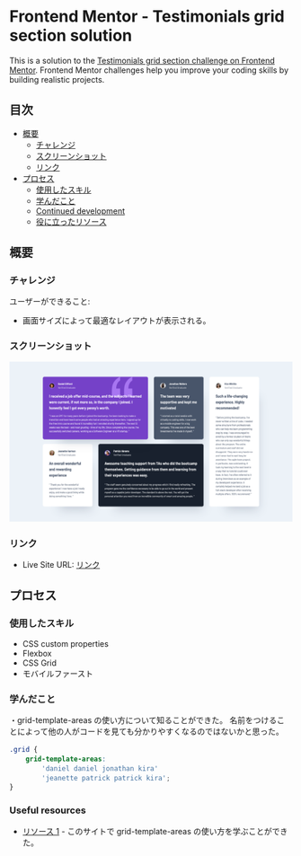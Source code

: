# Frontend Mentor - Testimonials grid section solution

This is a solution to the [Testimonials grid section challenge on Frontend Mentor](https://www.frontendmentor.io/challenges/testimonials-grid-section-Nnw6J7Un7). Frontend Mentor challenges help you improve your coding skills by building realistic projects.

## 目次

-   [概要](#概要)
    -   [チャレンジ](#チャレンジ)
    -   [スクリーンショット](#スクリーンショット)
    -   [リンク](#リンク)
-   [プロセス](#プロセス)
    -   [使用したスキル](#使用したスキル)
    -   [学んだこと](#学んだこと)
    -   [Continued development](#continued-development)
    -   [役に立ったリソース](#役に立ったリソース)

## 概要

### チャレンジ

ユーザーができること:

-   画面サイズによって最適なレイアウトが表示される。

### スクリーンショット

![](./screenshot.png)

### リンク

-   Live Site URL: [リンク](https://your-live-site-url.com)

## プロセス

### 使用したスキル

-   CSS custom properties
-   Flexbox
-   CSS Grid
-   モバイルファースト

### 学んだこと

・grid-template-areas の使い方について知ることができた。
名前をつけることによって他の人がコードを見ても分かりやすくなるのではないかと思った。

```css
.grid {
	grid-template-areas:
		'daniel daniel jonathan kira'
		'jeanette patrick patrick kira';
}
```

### Useful resources

-   [リソース 1](https://developer.mozilla.org/ja/docs/Web/CSS/grid-template-areas) - このサイトで grid-template-areas の使い方を学ぶことができた。
